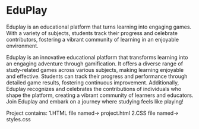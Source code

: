 # EduPlay
 Eduplay is an educational platform that turns learning into engaging games. With a variety of subjects, students track their progress and celebrate contributors, fostering a vibrant community of learning in an enjoyable environment.

Eduplay is an innovative educational platform that transforms learning into an engaging adventure through gamification. It offers a diverse range of study-related games across various subjects, making learning enjoyable and effective. Students can track their progress and performance through detailed game results, fostering continuous improvement. Additionally, Eduplay recognizes and celebrates the contributions of individuals who shape the platform, creating a vibrant community of learners and educators. Join Eduplay and embark on a journey where studying feels like playing!

Project contains:
1.HTML file named-> project.html
2.CSS file named-> styles.css

